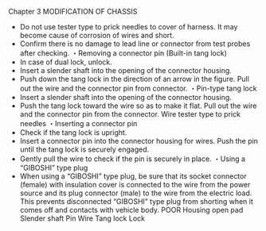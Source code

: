 Chapter 3
MODIFICATION OF CHASSIS
- Do not use tester type to prick needles to cover 
of harness. It may become cause of corrosion of 
wires and short.
- Confirm there is no damage to lead line or 
connector from test probes after checking.
・Removing a connector pin (Built-in tang lock)
- In case of dual lock, unlock.
- Insert a slender shaft into the opening of the 
connector housing.
- Push down the tang lock in the direction of an 
arrow in the figure. Pull out the wire and the 
connector pin from connector.
・Pin-type tang lock
- Insert a slender shaft into the opening of the 
connector housing.
- Push the tang lock toward the wire so as to 
make it flat. Pull out the wire and the connector 
pin from the connector.
Wire
tester type to
prick needles
・Inserting a connector pin
- Check if the tang lock is upright.
- Insert a connector pin into the connector 
housing for wires. Push the pin until the tang 
lock is securely engaged.
- Gently pull the wire to check if the pin is 
securely in place.
・Using a “GIBOSHI” type plug
- When using a “GIBOSHI” type plug, be sure that its socket connector (female) with
insulation cover is connected to the wire from the power source and its plug connector
(male) to the wire from the electric load. This prevents disconnected “GIBOSHI” type plug
from shorting when it comes off and contacts with vehicle body.
POOR
Housing open pad
Slender shaft
Pin
Wire
Tang lock
Lock